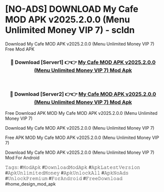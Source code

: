 # [NO-ADS] DOWNLOAD My Cafe MOD APK v2025.2.0.0 (Menu Unlimited Money VIP 7) - scldn
Download My Cafe MOD APK v2025.2.0.0 (Menu Unlimited Money VIP 7) Free Mod APK

<div align="center">
<h3>🔴 Download [Server1] 👉👉 <a href="https://apk-comot.site?title=My_Cafe_MOD_APK_v2025.2.0.0_(Menu_Unlimited_Money_VIP_7)">My Cafe MOD APK v2025.2.0.0 (Menu Unlimited Money VIP 7) Mod Apk</a></h3><br>

<h3>🔴 Download [Server2] 👉👉 <a href="https://apk-comot.site?title=My_Cafe_MOD_APK_v2025.2.0.0_(Menu_Unlimited_Money_VIP_7)">My Cafe MOD APK v2025.2.0.0 (Menu Unlimited Money VIP 7) Mod Apk</a></h3>
</div>


Free Download APK MOD My Cafe MOD APK v2025.2.0.0 (Menu Unlimited Money VIP 7)

Download My Cafe MOD APK v2025.2.0.0 (Menu Unlimited Money VIP 7) 

Free APK MOD My Cafe MOD APK v2025.2.0.0 (Menu Unlimited Money VIP 7) 

Download My Cafe MOD APK v2025.2.0.0 (Menu Unlimited Money VIP 7) Mod For Android

𝚃𝚊𝚐𝚜: #𝙼𝚘𝚍𝙰𝚙𝚔 #𝙳𝚘𝚠𝚗𝚕𝚘𝚊𝚍𝙼𝚘𝚍𝙰𝚙𝚔 #𝙰𝚙𝚔𝙻𝚊𝚝𝚎𝚜𝚝𝚅𝚎𝚛𝚜𝚒𝚘𝚗 #𝙰𝚙𝚔𝚄𝚗𝚕𝚒𝚖𝚒𝚝𝚎𝚍𝙼𝚘𝚗𝚎𝚢 #𝙰𝚙𝚔𝚄𝚗𝚕𝚘𝚌𝚔𝙰𝚕𝚕 #𝙰𝚙𝚔𝙽𝚘𝙰𝚍𝚜 #𝚄𝚗𝚕𝚘𝚌𝚔𝙿𝚛𝚎𝚖𝚒𝚞𝚖 #𝙵𝚘𝚛𝙰𝚗𝚍𝚛𝚘𝚒𝚍 #𝙵𝚛𝚎𝚎𝙳𝚘𝚠𝚗𝚕𝚘𝚊𝚍 #home_design_mod_apk